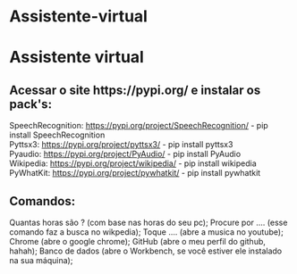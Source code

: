 # Assistente-virtual

<h1> Assistente virtual </h1>

<h2> Acessar o site https://pypi.org/ e instalar os pack's: </h2>

SpeechRecognition: https://pypi.org/project/SpeechRecognition/ - pip install SpeechRecognition <br>
Pyttsx3: https://pypi.org/project/pyttsx3/ - pip install pyttsx3 <br>
Pyaudio: https://pypi.org/project/PyAudio/ - pip install PyAudio <br>
Wikipedia: https://pypi.org/project/wikipedia/ - pip install wikipedia <br>
PyWhatKit: https://pypi.org/project/pywhatkit/ - pip install pywhatkit <br>


<h2> Comandos: </h2>
Quantas horas são ? (com base nas horas do seu pc);
Procure por .... (esse comando faz a busca no wikpedia);
Toque .... (abre a musica no youtube);
Chrome (abre o google chrome);
GitHub (abre o meu perfil do github, hahah);
Banco de dados (abre o Workbench, se você estiver ele instalado na sua máquina);
